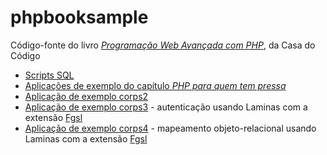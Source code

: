 # phpbooksample
Código-fonte do livro [_Programação Web Avançada com PHP_](https://www.casadocodigo.com.br/products/livro-php-avancado), da Casa do Código

* [Scripts SQL](sql)
* [Aplicações de exemplo do capítulo _PHP para quem tem pressa_](php_para_quem_tem_pressa)
* [Aplicação de exemplo corps2](corps2.zip)
* [Aplicação de exemplo corps3](corps3.zip) - autenticação usando Laminas com a extensão [Fgsl](https://github.com/fgsl/framework)
* [Aplicação de exemplo corps4](corps4.zip) - mapeamento objeto-relacional usando Laminas com a extensão [Fgsl](https://github.com/fgsl/framework)

